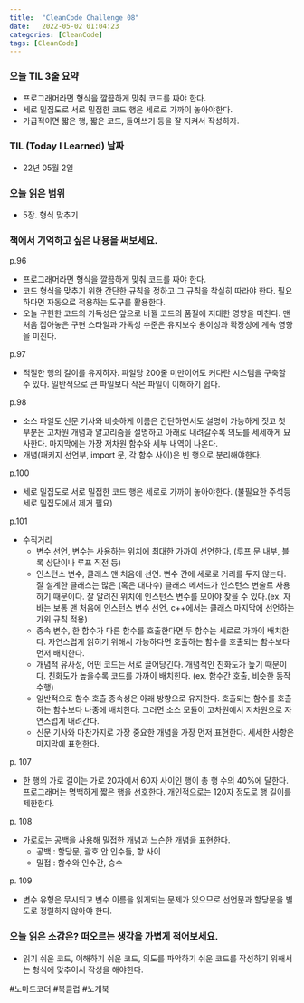 ```yaml
---
title:  "CleanCode Challenge 08"
date:   2022-05-02 01:04:23
categories: [CleanCode]
tags: [CleanCode]
---
```

### 오늘 TIL 3줄 요약

- 프로그래머라면 형식을 깔끔하게 맞춰 코드를 짜야 한다.
- 세로 밀집도로 서로 밀접한 코드 행은 세로로 가까이 놓아야한다.
- 가급적이면 짧은 행, 짧은 코드, 들여쓰기 등을 잘 지켜서 작성하자.

### TIL (Today I Learned)  날짜

- 22년 05월 2일

### 오늘 읽은 범위

- 5장. 형식 맞추기

### 책에서 기억하고 싶은 내용을 써보세요.

p.96

- 프로그래머라면 형식을 깔끔하게 맞춰 코드를 짜야 한다.
- 코드 형식을 맞추기 위한 간단한 규칙을 정하고 그 규칙을 착실히 따라야 한다. 필요하다면 자동으로 적용하는 도구를 활용한다.
- 오늘 구현한 코드의 가독성은 앞으로 바뀔 코드의 품질에 지대한 영향을 미친다. 맨 처음 잡아놓은 구현 스타일과 가독성 수준은 유지보수 용이성과 확장성에 계속 영향을 미친다.

p.97

- 적절한 행의 길이를 유지하자. 파일당 200줄 미만이어도 커다란 시스템을 구축할 수 있다. 일반적으로 큰 파일보다 작은 파일이 이해하기 쉽다.

p.98

- 소스 파일도 신문 기사와 비슷하게 이름은 간단하면서도 설명이 가능하게 짓고 첫 부분은 고차원 개념과 알고리즘을 설명하고 아래로 내려갈수록 의도를 세세하게 묘사한다. 마지막에는 가장 저차원 함수와 세부 내역이 나온다.
- 개념(패키지 선언부, import 문, 각 함수 사이)은 빈 행으로 분리해야한다.

p.100

- 세로 밀집도로 서로 밀접한 코드 행은 세로로 가까이 놓아야한다. (불필요한 주석등 세로 밀집도에서 제거 필요)

p.101

- 수직거리
    - 변수 선언, 변수는 사용하는 위치에 최대한 가까이 선언한다. (루프 문 내부, 블록 상단이나 루프 직전 등)
    - 인스턴스 변수, 클래스 맨 처음에 선언. 변수 간에 세로로 거리를 두지 않는다. 잘 설계한 클래스는 많은 (혹은 대다수) 클래스 메서드가 인스턴스 변술르 사용하기 때문이다. 잘 알려진 위치에 인스턴스 변수를 모아야 찾을 수 있다.(ex. 자바는 보통 맨 처음에 인스턴스 변수 선언, c++에서는 클래스 마지막에 선언하는 가위 규칙 적용)
    - 종속 변수, 한 함수가 다른 함수를 호출한다면 두 함수는 세로로 가까이 배치한다. 자연스럽게 읽히기 위해서 가능하다면 호출하는 함수를 호출되는 함수보다 먼저 배치한다.
    - 개념적 유사성, 어떤 코드는 서로 끌어당긴다. 개념적인 친화도가 높기 때문이다. 친화도가 높을수록 코드를 가까이 배치힌다. (ex. 함수간 호출, 비슷한 동작 수행)
    - 일반적으로 함수 호출 종속성은 아래 방향으로 유지한다. 호출되는 함수를 호출하는 함수보다 나중에 배치한다. 그러면 소스 모듈이 고차원에서 저차원으로 자연스럽게 내려간다.
    - 신문 기사와 마찬가지로 가장 중요한 개념을 가장 먼저 표현한다. 세세한 사항은 마지막에 표현한다.

p. 107

- 한 행의 가로 길이는 가로 20자에서 60자 사이인 행이 총 행 수의 40%에 달한다. 프로그래머는 명백하게 짧은 행을 선호한다. 개인적으로는 120자 정도로 행 길이를 제한한다.

p. 108

- 가로로는 공백을 사용해 밀접한 개념과 느슨한 개념을 표현한다.
    - 공백 : 할당문, 괄호 안 인수들, 항 사이
    - 밀접 : 함수와 인수간, 승수

p. 109

- 변수 유형은 무시되고 변수 이름을 읽게되는 문제가 있으므로 선언문과 할당문을 별도로 정렬하지 않아야 한다.

### 오늘 읽은 소감은? 떠오르는 생각을 가볍게 적어보세요.

- 읽기 쉬운 코드, 이해하기 쉬운 코드, 의도를 파악하기 쉬운 코드를 작성하기 위해서는 형식에 맞추어서 작성을 해야한다.

#노마드코더 #북클럽 #노개북